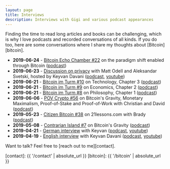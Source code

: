```yaml
---
layout: page
title: Interviews
description: Interviews with Gigi and various podcast appearances
---
```


Finding the time to read long articles and books can be challenging, which is
why I love podcasts and recorded conversations of all kinds. If you do too,
here are some conversations where I share my thoughts about [Bitcoin][bitcoin].

  - **2019-06-24** - [Bitcoin Echo Chamber #22][bec22] on the paradigm shift enabled through Bitcoin ([podcast][bec22])
  - **2019-06-23** - [Discussion on privacy][keyvan-privacy] with Matt Odell and Aleksandar Svetski, hosted by Keyvan Davani ([podcast][keyvan-privacy], [youtube][keyvan-privacy-yt])
  - **2019-06-21** - [Bitcoin im Turm #10][turm10] on Technology, Chapter 3 ([podcast][turm10])
  - **2019-06-21** - [Bitcoin im Turm #9][turm9] on Economics, Chapter 2 ([podcast][turm9])
  - **2019-06-21** - [Bitcoin im Turm #8][turm8] on Philosophy, Chapter 1 ([podcast][turm8])
  - **2019-06-06** - [POV Crypto #56][pov56] on Bitcoin's Gravity, Monetary Maximalism, Proof-of-Stake and Proof-of-Work with Christian and David ([podcast][pov56])
  - **2019-05-23** - [Citizen Bitcoin #38][cb38] on 21lessons.com with Brady ([podcast][cb38])
  - **2019-05-08** - [Contrarian Island #7][ci7] on Bitcoin's Gravity ([podcast][ci7])
  - **2019-04-21** - [German interview][keyvan-german] with Keyvan ([podcast][keyvan-pod-de], [youtube][keyvan-german])
  - **2019-04-19** - [English interview][keyvan-english] with Keyvan Davani ([podcast][keyvan-pod-en], [youtube][keyvan-english])

Want to talk? Feel free to [reach out to me][contact].

[keyvan-german]: https://youtu.be/ShbOXJ0Qj2c
[keyvan-english]: https://youtu.be/RrW2yhEY39Y
[keyvan-pod-de]: https://anchor.fm/keyvandavani/episodes/For-German-speaking-Listeners-Deutsch-sprachiges-Interview-mit-dem-Bitcoiner-Gigi-aufgenommen-am-21--April--2019-e3ss2f
[keyvan-pod-en]: https://anchor.fm/keyvandavani/episodes/Interview-with-Gigi--Bitcoiner--Bitcoin-e3r65v
[ci7]: http://contrarianisland.buzzsprout.com/265373/1106735-contrarian-island-7-gigi-bitcoin-s-gravity
[cb38]: https://citizenbitcoin.world/episodes/gigi-21-lessons-from-down-the-bitcoin
[pov56]: https://medium.com/@TrustlessState/the-gravity-of-monetary-maximalism-cf968dd23268
[turm8]: https://media.zencast.fm/bitcoin-im-turm/episodes/8
[turm9]: https://media.zencast.fm/bitcoin-im-turm/episodes/9
[turm10]: https://media.zencast.fm/bitcoin-im-turm/episodes/10
[keyvan-privacy]: https://anchor.fm/keyvandavani/episodes/TheTotalConnector11-Interview-with-Aleks-Svetski--Gigi--and-Matt-Odell-on-Bitcoin-e4dq7a
[keyvan-privacy-yt]: https://www.youtube.com/watch?v=M58cq0bRwng
[bec22]: https://bitcoinechochamber.com/2019/06/24/paradigm-shift-with-gigi-bec022/
[contact]: {{ '/contact' | absolute_url }}
[bitcoin]: {{ '/bitcoin' | absolute_url }}
